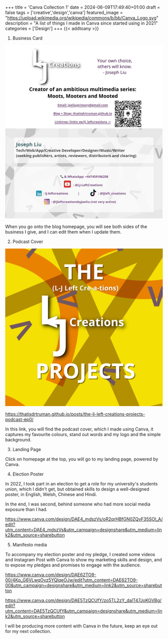+++
title = 'Canva Collection 1'
date = 2024-06-09T17:49:40+01:00
draft = false
tags = ['creative','design','canva']
featured_image = "https://upload.wikimedia.org/wikipedia/commons/b/bb/Canva_Logo.svg"
description = "A list of things I made in Canva since started using in 2021"
categories = ['Design']
+++
{{< addtoany >}} 
1. Business Card

![Business Card](/img/businesscardsitev2.jpg)

When you go onto the blog homepage, you will see both sides of the business I give, and I can edit them when I update them.

2. Podcast Cover

![Cover of this podcast](/podcast-episode/the-lj-left-creations-projects.png)

https://thatisdrtruman.github.io/posts/the-lj-left-creations-projects-podcast-ep0/

In this link, you will find the podcast cover, which I made using Canva, it captures my favourite colours, stand out words and my logo and the simple background.

3. Landing Page

Click on homepage at the top, you will go to my landing page, powered by Canva.

4. Election Poster

In 2022, I took part in an election to get a role for my university's students union, which I didn't get, but obtained skills to design a well-designed poster, in English, Welsh, Chinese and Hindi.

In the end, I was second, behind someone who had more social media exposure than I had.

https://www.canva.com/design/DAE4_mdszVs/oR2qrHBfGN0ZQvF35SOl_A/edit?utm_content=DAE4_mdszVs&utm_campaign=designshare&utm_medium=link2&utm_source=sharebutton

5. Manifesto media

To accompany my election poster and my pledge, I created some videos and Instagram Post with Canva to show my marketing skills and design, and to expose my pledges and promises to engage with the audience.

https://www.canva.com/design/DAE62TO9-00/4Kp_G6VLwqOvz5YQlqeOJw/edit?utm_content=DAE62TO9-00&utm_campaign=designshare&utm_medium=link2&utm_source=sharebutton

https://www.canva.com/design/DAE5TzQCUfY/zo5TL2zY_dalT47JoKGVBg/edit?utm_content=DAE5TzQCUfY&utm_campaign=designshare&utm_medium=link2&utm_source=sharebutton


I will be producing more content with Canva in the future, keep an eye out for my next collection.